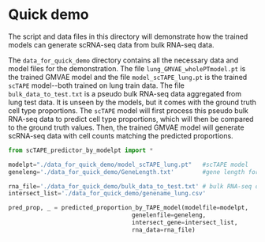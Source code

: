 # Quick demo
The script and data files in this directory will demonstrate how the trained models can generate scRNA-seq data from bulk RNA-seq data. 

The `data_for_quick_demo` directory contains all the necessary data and model files for the demonstration. The file `lung_GMVAE_wholePTmodel.pt` is the trained GMVAE model and the file `model_scTAPE_lung.pt` is the trained `scTAPE` model--both trained on lung train data. The file `bulk_data_to_test.txt` is a pseudo bulk RNA-seq data aggregated from lung test data. It is unseen by the models, but it comes with the ground truth cell type proportions. The `scTAPE` model will first process this pseudo bulk RNA-seq data to predict cell type proportions, which will then be compared to the ground truth values. Then, the trained GMVAE model will generate scRNA-seq data with cell counts matching the predicted proportions.
```python
from scTAPE_predictor_by_modelpt import *

modelpt="./data_for_quick_demo/model_scTAPE_lung.pt"   #scTAPE model
geneleng='./data_for_quick_demo/GeneLength.txt'        #gene length for tpm normalization 

rna_file='./data_for_quick_demo/bulk_data_to_test.txt' # bulk RNA-seq data. one-row data with gene names and column names. It must be raw count data.
intersect_list='./data_for_quick_demo/genename_lung.csv'

pred_prop, _ = predicted_proportion_by_TAPE_model(modelfile=modelpt, 
                                   genelenfile=geneleng, 
                                   intersect_gene=intersect_list, 
                                   rna_data=rna_file)
```
